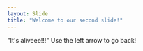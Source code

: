 ```yaml
---
layout: Slide
title: "Welcome to our second slide!"
---
```

"It's aliveee!!!"
Use the left arrow to go back!
